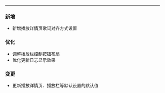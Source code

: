 
---

### 新增

- 新增播放详情页歌词对齐方式设置

### 优化

- 调整播放栏控制按钮布局
- 优化更新日志显示效果

### 变更

- 更新播放详情页、播放栏等默认设置的默认值

